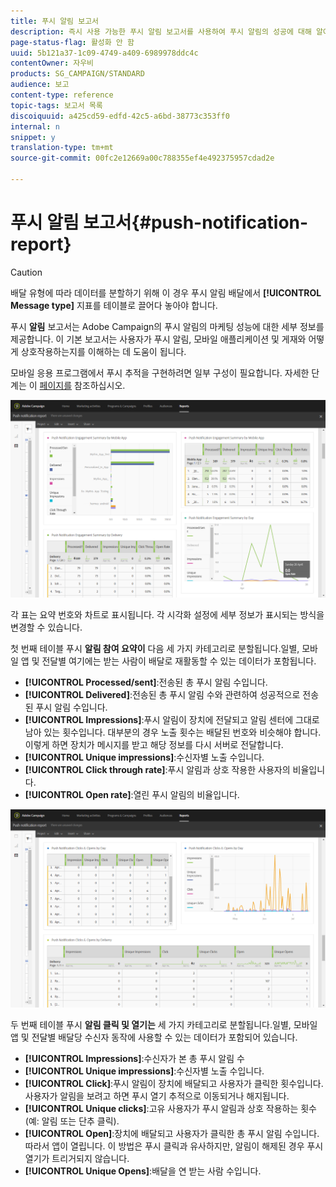 ```yaml
---
title: 푸시 알림 보고서
description: 즉시 사용 가능한 푸시 알림 보고서를 사용하여 푸시 알림의 성공에 대해 알아봅니다.
page-status-flag: 활성화 안 함
uuid: 5b121a37-1c09-4749-a409-6989978ddc4c
contentOwner: 자우비
products: SG_CAMPAIGN/STANDARD
audience: 보고
content-type: reference
topic-tags: 보고서 목록
discoiquuid: a425cd59-edfd-42c5-a6bd-38773c353ff0
internal: n
snippet: y
translation-type: tm+mt
source-git-commit: 00fc2e12669a00c788355ef4e492375957cdad2e

---
```



# 푸시 알림 보고서{#push-notification-report}

>[!CAUTION]
>
>배달 유형에 따라 데이터를 분할하기 위해 이 경우 푸시 알림 배달에서 **[!UICONTROL Message type]** 지표를 테이블로 끌어다 놓아야 합니다.

푸시 **알림** 보고서는 Adobe Campaign의 푸시 알림의 마케팅 성능에 대한 세부 정보를 제공합니다. 이 기본 보고서는 사용자가 푸시 알림, 모바일 애플리케이션 및 게재와 어떻게 상호작용하는지를 이해하는 데 도움이 됩니다.

모바일 응용 프로그램에서 푸시 추적을 구현하려면 일부 구성이 필요합니다. 자세한 단계는 이 [페이지를](https://helpx.adobe.com/campaign/kb/push-tracking.html) 참조하십시오.

![](assets/dynamic_report_push.png)

각 표는 요약 번호와 차트로 표시됩니다. 각 시각화 설정에 세부 정보가 표시되는 방식을 변경할 수 있습니다.

첫 번째 테이블 푸시 **알림 참여 요약이** 다음 세 가지 카테고리로 분할됩니다.일별, 모바일 앱 및 전달별 여기에는 받는 사람이 배달로 재활동할 수 있는 데이터가 포함됩니다.

* **[!UICONTROL Processed/sent]**:전송된 총 푸시 알림 수입니다.
* **[!UICONTROL Delivered]**:전송된 총 푸시 알림 수와 관련하여 성공적으로 전송된 푸시 알림 수입니다.
* **[!UICONTROL Impressions]**:푸시 알림이 장치에 전달되고 알림 센터에 그대로 남아 있는 횟수입니다. 대부분의 경우 노출 횟수는 배달된 번호와 비슷해야 합니다. 이렇게 하면 장치가 메시지를 받고 해당 정보를 다시 서버로 전달합니다.
* **[!UICONTROL Unique impressions]**:수신자별 노출 수입니다.
* **[!UICONTROL Click through rate]**:푸시 알림과 상호 작용한 사용자의 비율입니다.
* **[!UICONTROL Open rate]**:열린 푸시 알림의 비율입니다.

![](assets/dynamic_report_push_2.png)

두 번째 테이블 푸시 **알림 클릭 및 열기는** 세 가지 카테고리로 분할됩니다.일별, 모바일 앱 및 전달별 배달당 수신자 동작에 사용할 수 있는 데이터가 포함되어 있습니다.

* **[!UICONTROL Impressions]**:수신자가 본 총 푸시 알림 수
* **[!UICONTROL Unique impressions]**:수신자별 노출 수입니다.
* **[!UICONTROL Click]**:푸시 알림이 장치에 배달되고 사용자가 클릭한 횟수입니다. 사용자가 알림을 보려고 하면 푸시 열기 추적으로 이동되거나 해지됩니다.
* **[!UICONTROL Unique clicks]**:고유 사용자가 푸시 알림과 상호 작용하는 횟수(예: 알림 또는 단추 클릭).
* **[!UICONTROL Open]**:장치에 배달되고 사용자가 클릭한 총 푸시 알림 수입니다. 따라서 앱이 열립니다. 이 방법은 푸시 클릭과 유사하지만, 알림이 해제된 경우 푸시 열기가 트리거되지 않습니다.
* **[!UICONTROL Unique Opens]**:배달을 연 받는 사람 수입니다.

